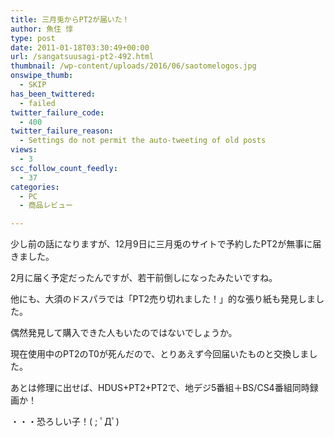 ```yaml
---
title: 三月兎からPT2が届いた！
author: 魚住 惇
type: post
date: 2011-01-18T03:30:49+00:00
url: /sangatsuusagi-pt2-492.html
thumbnail: /wp-content/uploads/2016/06/saotomelogos.jpg
onswipe_thumb:
  - SKIP
has_been_twittered:
  - failed
twitter_failure_code:
  - 400
twitter_failure_reason:
  - Settings do not permit the auto-tweeting of old posts
views:
  - 3
scc_follow_count_feedly:
  - 37
categories:
  - PC
  - 商品レビュー

---
```

少し前の話になりますが、12月9日に三月兎のサイトで予約したPT2が無事に届きました。

2月に届く予定だったんですが、若干前倒しになったみたいですね。

<!--more-->

他にも、大須のドスパラでは「PT2売り切れました！」的な張り紙も発見しました。

偶然発見して購入できた人もいたのではないでしょうか。

現在使用中のPT2のT0が死んだので、とりあえず今回届いたものと交換しました。

あとは修理に出せば、HDUS+PT2+PT2で、地デジ5番組＋BS/CS4番組同時録画か！

・・・恐ろしい子！( ; ﾟДﾟ)